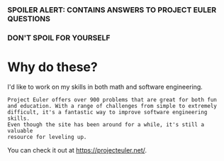 
### SPOILER ALERT: CONTAINS ANSWERS TO PROJECT EULER QUESTIONS
### DON'T SPOIL FOR YOURSELF

# Why do these?

I'd like to work on my skills in both math and software engineering.

    Project Euler offers over 900 problems that are great for both fun 
    and education. With a range of challenges from simple to extremely 
    difficult, it's a fantastic way to improve software engineering skills.
    Even though the site has been around for a while, it's still a valuable
    resource for leveling up. 

You can check it out at https://projecteuler.net/.
